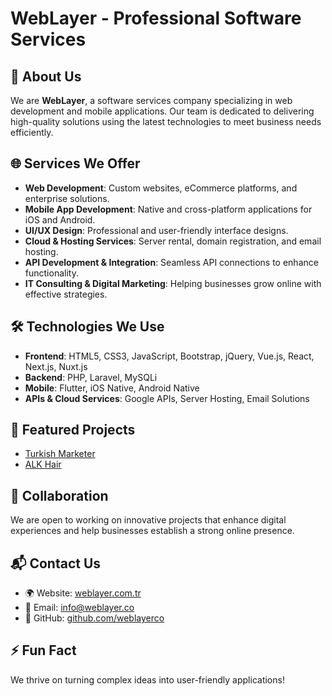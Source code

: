 # WebLayer - Professional Software Services

## 🚀 About Us
We are **WebLayer**, a software services company specializing in web development and mobile applications. Our team is dedicated to delivering high-quality solutions using the latest technologies to meet business needs efficiently.

## 🌐 Services We Offer
- **Web Development**: Custom websites, eCommerce platforms, and enterprise solutions.
- **Mobile App Development**: Native and cross-platform applications for iOS and Android.
- **UI/UX Design**: Professional and user-friendly interface designs.
- **Cloud & Hosting Services**: Server rental, domain registration, and email hosting.
- **API Development & Integration**: Seamless API connections to enhance functionality.
- **IT Consulting & Digital Marketing**: Helping businesses grow online with effective strategies.

## 🛠 Technologies We Use
- **Frontend**: HTML5, CSS3, JavaScript, Bootstrap, jQuery, Vue.js, React, Next.js, Nuxt.js
- **Backend**: PHP, Laravel, MySQLi
- **Mobile**: Flutter, iOS Native, Android Native
- **APIs & Cloud Services**: Google APIs, Server Hosting, Email Solutions

## 🌟 Featured Projects
- [Turkish Marketer](https://turkishmarketer.com/)
- [ALK Hair](https://alk.hair/ar)

## 🤝 Collaboration
We are open to working on innovative projects that enhance digital experiences and help businesses establish a strong online presence.

## 📬 Contact Us
- 🌍 Website: [weblayer.com.tr](https://weblayer.com.tr/)
- 📧 Email: info@weblayer.co
- 🔗 GitHub: [github.com/weblayerco](https://github.com/weblayerco)

## ⚡ Fun Fact
We thrive on turning complex ideas into user-friendly applications!

<!---
weblayerco/weblayerco is a ✨ special ✨ repository because its `README.md` (this file) appears on your GitHub profile.
You can click the Preview link to take a look at your changes.
--->
